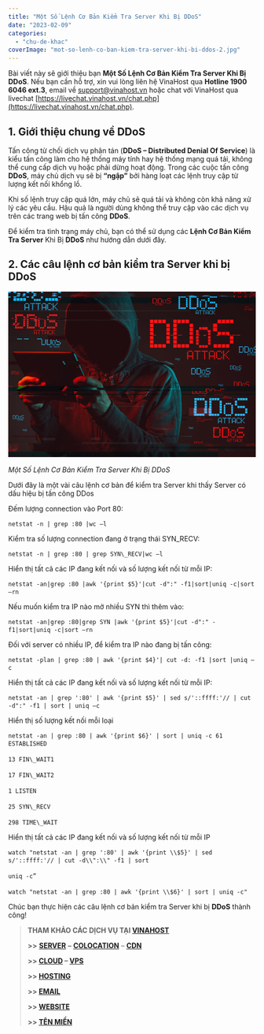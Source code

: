 ```yaml
---
title: "Một Số Lệnh Cơ Bản Kiểm Tra Server Khi Bị DDoS"
date: "2023-02-09"
categories: 
  - "chu-de-khac"
coverImage: "mot-so-lenh-co-ban-kiem-tra-server-khi-bi-ddos-2.jpg"
---
```


Bài viết này sẽ giới thiệu bạn **Một Số Lệnh Cơ Bản Kiểm Tra Server Khi Bị DDoS**. Nếu bạn cần hỗ trợ, xin vui lòng liên hệ VinaHost qua **Hotline 1900 6046 ext.3**, email về [support@vinahost.vn](mailto:support@vinahost.vn) hoặc chat với VinaHost qua livechat [https://livechat.vinahost.vn/chat.php](https://livechat.vinahost.vn/chat.php).

## 1\. Giới thiệu chung về DDoS

Tấn công từ chối dịch vụ phân tán (**DDoS – Distributed Denial Of Service**) là kiểu tấn công làm cho hệ thống máy tính hay hệ thống mạng quá tải, không thể cung cấp dịch vụ hoặc phải dừng hoạt động. Trong các cuộc tấn công **DDoS**, máy chủ dịch vụ sẽ bị **“ngập”** bởi hàng loạt các lệnh truy cập từ lượng kết nối khổng lồ.

Khi số lệnh truy cập quá lớn, máy chủ sẽ quá tải và không còn khả năng xử lý các yêu cầu. Hậu quả là người dùng không thể truy cập vào các dịch vụ trên các trang web bị tấn công **DDoS**.

Để kiểm tra tình trạng máy chủ, bạn có thể sử dụng các **Lệnh Cơ Bản Kiểm Tra Server** Khi Bị **DDoS** như hướng dẫn dưới đây.


## 2\. Các câu lệnh cơ bản kiểm tra Server khi bị DDoS

![Một Số Lệnh Cơ Bản Kiểm Tra Server Khi Bị DDoS ](images/mot-so-lenh-co-ban-kiem-tra-server-khi-bi-ddos-1.jpg)

_Một Số Lệnh Cơ Bản Kiểm Tra Server Khi Bị DDoS_

Dưới đây là một vài câu lệnh cơ bản để kiểm tra Server khi thấy Server có dấu hiệu bị tấn công DDos

Đếm lượng connection vào Port 80:

    netstat -n | grep :80 |wc –l

Kiểm tra số lượng connection đang ở trạng thái SYN\_RECV:

    netstat -n | grep :80 | grep SYN\_RECV|wc –l

Hiển thị tất cả các IP đang kết nối và số lượng kết nối từ mỗi IP:

    netstat -an|grep :80 |awk '{print $5}'|cut -d":" -f1|sort|uniq -c|sort –rn

Nếu muốn kiểm tra IP nào mở nhiều SYN thì thêm vào:

    netstat -an|grep :80|grep SYN |awk '{print $5}'|cut -d":" -f1|sort|uniq -c|sort –rn

Đối với server có nhiều IP, để kiểm tra IP nào đang bị tấn công:

    netstat -plan | grep :80 | awk '{print $4}'| cut -d: -f1 |sort |uniq –c

Hiển thị tất cả các IP đang kết nối và số lượng kết nối từ mỗi IP:

    netstat -an | grep ':80' | awk '{print $5}' | sed s/'::ffff:'// | cut -d":" -f1 | sort | uniq –c

Hiển thị số lượng kết nối mỗi loại

    netstat -an | grep :80 | awk '{print $6}' | sort | uniq -c 61 ESTABLISHED

    13 FIN\_WAIT1

    17 FIN\_WAIT2

    1 LISTEN

    25 SYN\_RECV

    298 TIME\_WAIT

Hiển thị tất cả các IP đang kết nối và số lượng kết nối từ mỗi IP

    watch "netstat -an | grep ':80' | awk '{print \\$5}' | sed s/'::ffff:'// | cut -d\\":\\" -f1 | sort

    uniq -c”

    watch "netstat -an | grep :80 | awk '{print \\$6}' | sort | uniq -c"

Chúc bạn thực hiện các câu lệnh cơ bản kiểm tra Server khi bị **DDoS** thành công!

> **THAM KHẢO CÁC DỊCH VỤ TẠI [VINAHOST](https://vinahost.vn/)**
> 
> **\>>** [**SERVER**](https://vinahost.vn/thue-may-chu-rieng/) **–** [**COLOCATION**](https://vinahost.vn/colocation.html) – [**CDN**](https://vinahost.vn/dich-vu-cdn-chuyen-nghiep)
> 
> **\>> [CLOUD](https://vinahost.vn/cloud-server-gia-re/) – [VPS](https://vinahost.vn/vps-ssd-chuyen-nghiep/)**
> 
> **\>> [HOSTING](https://vinahost.vn/wordpress-hosting)**
> 
> **\>> [EMAIL](https://vinahost.vn/email-hosting)**
> 
> **\>> [WEBSITE](http://vinawebsite.vn/)**
> 
> **\>> [TÊN MIỀN](https://vinahost.vn/ten-mien-gia-re/)**
